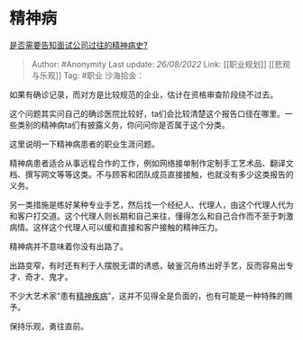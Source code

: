 # 精神病
[是否需要告知面试公司过往的精神病史?](https://www.zhihu.com/question/333162231/answer/2636928906)

> Author: #Anonymity
> Last update: *26/08/2022*
> Link: [[职业规划]] [[悲观与乐观]]
> Tag: #职业
> 沙海拾金：

如果有确诊记录，而对方是比较规范的企业，估计在资格审查阶段绕不过去。

这个问题其实问自己的确诊医院比较好，ta们会比较清楚这个报告口径在哪里。一些类别的精神病ta们有披露义务，你问问你是否属于这个分类。

这里说明一下精神病患者的职业生涯问题。

精神病患者适合从事远程合作的工作，例如网络接单制作定制手工艺术品、翻译文档、撰写网文等等这类。不与顾客和团队成员直接接触，也就没有多少这类报告的义务。

另一类措施是练好某种专业手艺，然后找一个经纪人、代理人，由这个代理人代为和客户打交道。这个代理人则长期和自己来往，懂得怎么和自己合作而不至于刺激病情。这样这个代理人可以缓和直接和客户接触的精神压力。

精神病并不意味着你没有出路了。

出路变窄，有时还有利于人摆脱无谓的诱惑，破釜沉舟练出好手艺，反而容易出专才、奇才、鬼才。

不少大艺术家“患有[精神疾病](https://www.zhihu.com/search?q=%E7%B2%BE%E7%A5%9E%E7%96%BE%E7%97%85&search_source=Entity&hybrid_search_source=Entity&hybrid_search_extra=%7B%22sourceType%22%3A%22answer%22%2C%22sourceId%22%3A2636928906%7D)”，这并不见得全是负面的，也有可能是一种特殊的赐予。

保持乐观，勇往直前。

